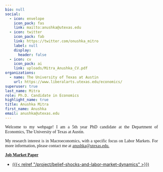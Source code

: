 ```yaml
---
bio: null
social:
  - icon: envelope
    icon_pack: fas
    link: mailto:anushka@utexas.edu
  - icon: twitter
    icon_pack: fab
    link: https://twitter.com/onushka_mitro
    label: null
    display:
      header: false
  - icon: cv
    icon_pack: ai
    link: uploads/Mitra_Anushka_CV.pdf
organizations:
  - name: The University of Texas at Austin
    url: https://www.liberalarts.utexas.edu/economics/
superuser: true
last_name: Mitra
role: Ph.D. Candidate in Economics
highlight_name: true
title: Anushka Mitra
first_name: Anushka
email: anushka@utexas.edu
---
```


<p style="font-family:rose;text-align: justify;">Welcome to my webpage! I am a 5th year PhD candidate at the Department of Economics, The University of Texas at Austin.</p>

<p style="font-family:rose;text-align: justify;">My research interest is in Macroeconomics, with a specific focus on Labor Markets. For more information, please contact me at <a href="anushka@utexas.edu">anushka@utexas.edu.</p>

<b style="font-family:rose;text-align: justify;">**Job Market Paper**</b>
- ({{< relref "/project/belief-shocks-and-labor-market-dynamics" >}})

  

  





